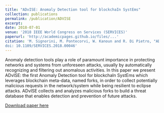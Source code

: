 ```yaml
---
title: "ADvISE: Anomaly Detection tool for blockchaIn SystEms"
collection: publications
permalink: /publication/ADVISE
excerpt:
date: 2018-07-01
venue: '2018 IEEE World Congress on Services (SERVICES)'
paperurl: 'http://academicpages.github.io/files/...'
citation: 'M. Signorini, M. Pontecorvi, W. Kanoun and R. Di Pietro, "ADvISE: Anomaly Detection tool for blockchaIn SystEms," 2018 IEEE World Congress on Services (SERVICES), San Francisco, CA, 2018, pp. 65-66.
doi: 10.1109/SERVICES.2018.00046'
---
```

Anomaly detection tools play a role of paramount importance in protecting networks and systems from unforeseen attacks, usually by automatically recognizing and filtering out anomalous activities. In this paper we present ADvISE: the first Anomaly Detection tool for blockchaIn SystEms which leverages blockchain meta-data, named forks, in order to collect potentially malicious requests in the network/system while being resilient to eclipse attacks. ADvISE collects and analyzes malicious forks to build a threat database that enables detection and prevention of future attacks.

[Download paper here](http://ieeexplore.ieee.org/stamp/stamp.jsp?tp=&arnumber=8495798&isnumber=8495752)
